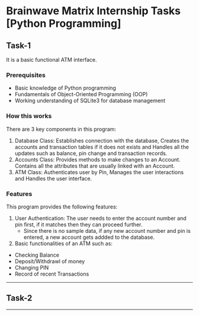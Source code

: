 # Brainwave Matrix Internship Tasks [Python Programming]
## Task-1
It is a basic functional ATM interface. 
### Prerequisites
- Basic knowledge of Python programming 
- Fundamentals of Object-Oriented Programming (OOP) 
- Working understanding of SQLite3 for database management
### How this works
There are 3 key components in this program: 
1. Database Class: Establishes connection with the database, Creates the accounts and transaction tables if it does not exists and Handles all the updates such as balance, pin change and transaction records.
2. Accounts Class: Provides methods to make changes to an Account. Contains all the attributes that are usually linked with an Account.
3. ATM Class: Authenticates user by Pin, Manages the user interactions and Handles the user interface. 
### Features
This program provides the following features:
1. User Authentication: The user needs to enter the account number and pin first, if it matches then they can proceed further.
   - Since there is no sample data, if any new account number and pin is entered, a new account gets addded to the database.
2. Basic functionalities of an ATM such as:
  - Checking Balance
  - Deposit/Withdrawl of money
  - Changing PIN
  - Record of recent Transactions
---
## Task-2

---
